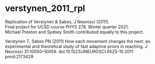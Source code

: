 # verstynen_2011_rpl

Replication of Verstynen & Sabes, J Neurosci (2011).  
Final project for UCSD course PHYS 278, Winter quarter 2021.  
Michael Preston and Sydney Smith contributed equally to this project.  
  
Verstynen T, Sabes PN (2011) How each movement changes the next: an experimental and theoretical study of fast adaptive priors in reaching. J Neurosci 31:10050–10059. doi:10.1523/JNEUROSCI.6525-10.2011 pmid:2173429